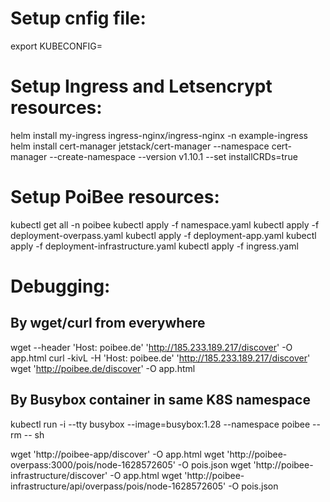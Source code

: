 # Setup cnfig file:

export KUBECONFIG=<k8s-config-file>

# Setup Ingress and Letsencrypt resources:

helm install my-ingress ingress-nginx/ingress-nginx -n example-ingress
helm install cert-manager jetstack/cert-manager --namespace cert-manager --create-namespace --version v1.10.1 --set installCRDs=true

# Setup PoiBee resources:

kubectl get all -n poibee
kubectl apply -f namespace.yaml
kubectl apply -f deployment-overpass.yaml
kubectl apply -f deployment-app.yaml
kubectl apply -f deployment-infrastructure.yaml
kubectl apply -f ingress.yaml

# Debugging:

## By wget/curl from everywhere

wget --header 'Host: poibee.de' 'http://185.233.189.217/discover' -O app.html
curl -kivL -H 'Host: poibee.de' 'http://185.233.189.217/discover'
wget 'http://poibee.de/discover' -O app.html

## By Busybox container in same K8S namespace
kubectl run -i --tty busybox --image=busybox:1.28 --namespace poibee --rm -- sh

wget 'http://poibee-app/discover' -O app.html
wget 'http://poibee-overpass:3000/pois/node-1628572605' -O pois.json
wget 'http://poibee-infrastructure/discover' -O app.html
wget 'http://poibee-infrastructure/api/overpass/pois/node-1628572605' -O pois.json
